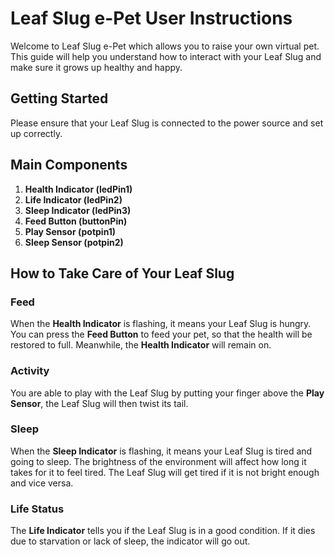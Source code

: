 # Leaf Slug e-Pet User Instructions

Welcome to Leaf Slug e-Pet which allows you to raise your own virtual pet. This guide will help you understand how to interact with your Leaf Slug and make sure it grows up healthy and happy.

## Getting Started

Please ensure that your Leaf Slug is connected to the power source and set up correctly.

## Main Components

1. **Health Indicator (ledPin1)**
2. **Life Indicator (ledPin2)**
3. **Sleep Indicator (ledPin3)**
4. **Feed Button (buttonPin)**
5. **Play Sensor (potpin1)**
6. **Sleep Sensor (potpin2)**

## How to Take Care of Your Leaf Slug

### Feed

When the **Health Indicator** is flashing, it means your Leaf Slug is hungry. You can press the **Feed Button** to feed your pet, so that the health will be restored to full. Meanwhile, the **Health Indicator** will remain on.

### Activity

You are able to play with the Leaf Slug by putting your finger above the **Play Sensor**, the Leaf Slug will then twist its tail.

### Sleep

When the **Sleep Indicator** is flashing, it means your Leaf Slug is tired and going to sleep. The brightness of the environment will affect how long it takes for it to feel tired. The Leaf Slug will get tired if it is not bright enough and vice versa.

### Life Status

The **Life Indicator** tells you if the Leaf Slug is in a good condition. If it dies due to starvation or lack of sleep, the indicator will go out.
